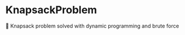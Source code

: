 # KnapsackProblem
 :school_satchel: Knapsack problem solved with dynamic programming and brute force
